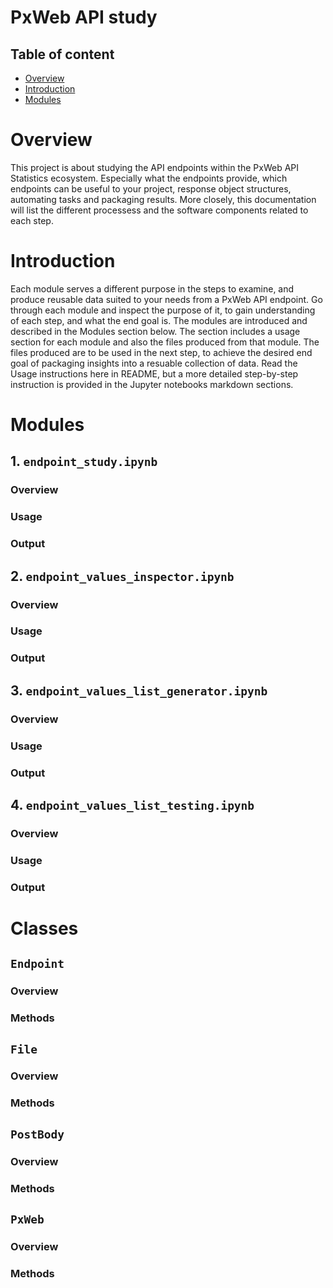# PxWeb API study

## Table of content
- [Overview](#overview)
- [Introduction](#introduction)
- [Modules](#modules)

# Overview
This project is about studying the API endpoints within the PxWeb API Statistics ecosystem. Especially what the endpoints provide, which endpoints can be useful to your project, response object structures, automating tasks and packaging results.
More closely, this documentation will list the different processess and the software components related to each step.

# Introduction
Each module serves a different purpose in the steps to examine, and produce reusable data suited to your needs from a PxWeb API endpoint. Go through each module and inspect the purpose of it, to gain understanding of each step, and what the end goal is.
The modules are introduced and described in the Modules section below. The section includes a usage section for each module and also the files produced from that module. The files produced are to be used in the next step, to achieve the desired end goal of packaging insights into a resuable collection of data.
Read the Usage instructions here in README, but a more detailed step-by-step instruction is provided in the Jupyter notebooks markdown sections.


# Modules

## 1. `endpoint_study.ipynb`
### Overview
### Usage
### Output

## 2. `endpoint_values_inspector.ipynb`
### Overview
### Usage
### Output

## 3. `endpoint_values_list_generator.ipynb`
### Overview
### Usage
### Output

## 4. `endpoint_values_list_testing.ipynb`
### Overview
### Usage
### Output


# Classes

## `Endpoint`
### Overview
### Methods

## `File`
### Overview
### Methods

## `PostBody`
### Overview
### Methods

## `PxWeb`
### Overview
### Methods
